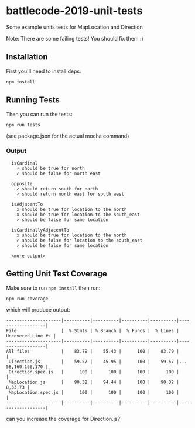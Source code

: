 # battlecode-2019-unit-tests

Some example units tests for MapLocation and Direction

Note: There are some failing tests! You should fix them :)

## Installation
First you'll need to install deps:
```
npm install
```

## Running Tests
Then you can run the tests:
```
npm run tests
```
(see package.json for the actual mocha command)

### Output
```
  isCardinal
    ✓ should be true for north
    ✓ should be false for north east

  opposite
    ✓ should return south for north
    ✓ should return north east for south west

  isAdjacentTo
    x should be true for location to the north
    x should be true for location to the south_east
    ✓ should be false for same location

  isCardinallyAdjacentTo
    x should be true for location to the north
    ✓ should be false for location to the south_east
    ✓ should be false for same location

  <more output>
```

## Getting Unit Test Coverage
Make sure to run `npm install` then run:
```
npm run coverage
```

which will produce output:

```
---------------------|----------|----------|----------|----------|-------------------|
File                 |  % Stmts | % Branch |  % Funcs |  % Lines | Uncovered Line #s |
---------------------|----------|----------|----------|----------|-------------------|
All files            |    83.79 |    55.43 |      100 |    83.79 |                   |
 Direction.js        |    59.57 |    45.95 |      100 |    59.57 |... 58,160,166,170 |
 Direction.spec.js   |      100 |      100 |      100 |      100 |                   |
 MapLocation.js      |    90.32 |    94.44 |      100 |    90.32 |           8,33,73 |
 MapLocation.spec.js |      100 |      100 |      100 |      100 |                   |
---------------------|----------|----------|----------|----------|-------------------|

```
can you increase the coverage for Direction.js?
